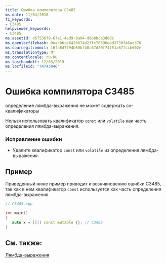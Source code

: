 ```yaml
---
title: Ошибка компилятора C3485
ms.date: 11/04/2016
f1_keywords:
- C3485
helpviewer_keywords:
- C3485
ms.assetid: d67536f9-67a1-4ad9-9a94-d8bbbca3d0dc
ms.openlocfilehash: 0eacb6ce6426674d23fc78596ead3730f46ae370
ms.sourcegitcommit: 16fa847794b60bf40c67d20f74751a67fccb602e
ms.translationtype: MT
ms.contentlocale: ru-RU
ms.lasthandoff: 12/03/2019
ms.locfileid: "74743046"
---
```

# <a name="compiler-error-c3485"></a>Ошибка компилятора C3485

определение лямбда-выражения не может содержать cv-квалификаторы

Нельзя использовать квалификатор `const` или `volatile` как часть определения лямбда-выражения.

### <a name="to-correct-this-error"></a>Исправление ошибки

- Удалите квалификатор `const` или `volatile` из определения лямбда-выражения.

## <a name="example"></a>Пример

Приведенный ниже пример приводит к возникновению ошибки C3485, так как в нем квалификатор `const` используется как часть определения лямбда-выражения.

```cpp
// C3485.cpp

int main()
{
   auto x = []() const mutable {}; // C3485
}
```

## <a name="see-also"></a>См. также:

[Лямбда-выражения](../../cpp/lambda-expressions-in-cpp.md)
